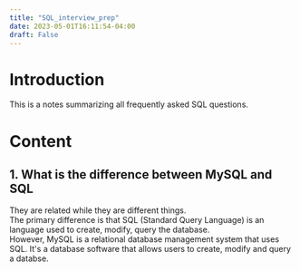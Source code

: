 ```yaml
---
title: "SQL_interview_prep"
date: 2023-05-01T16:11:54-04:00
draft: False
---
```


# Introduction
This is a notes summarizing all frequently asked SQL questions.

# Content
## 1. What is the difference between MySQL and SQL
They are related while they are different things.  
The primary difference is that SQL (Standard Query Language) is an language used to create, modify, query the database.  
However, MySQL is a relational database management system that uses SQL. It's a database software that allows users to create, modify and query a databse.
